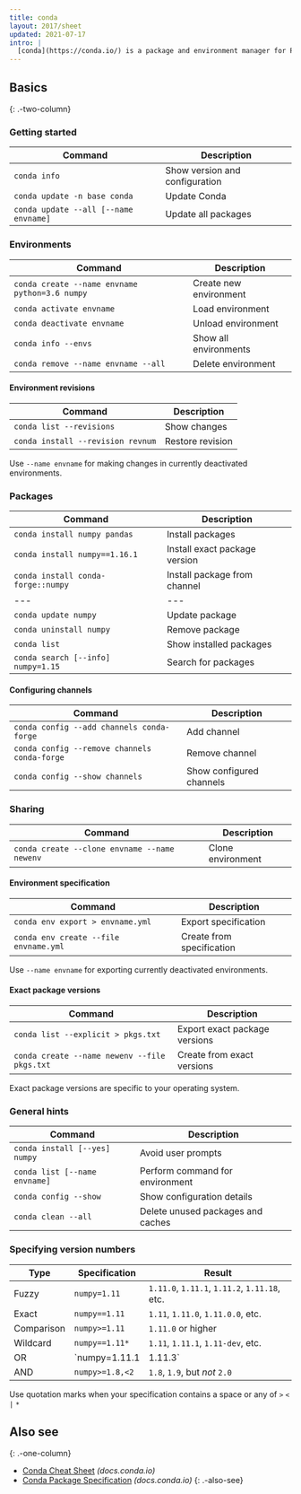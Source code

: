 ```yaml
---
title: conda
layout: 2017/sheet
updated: 2021-07-17
intro: |
  [conda](https://conda.io/) is a package and environment manager for Python, R, Ruby, Lua, Scala, Java, JavaScript, C/C++, FORTRAN, and more.
---
```


## Basics
{: .-two-column}

### Getting started

| Command                               | Description                    |
| ------------------------------------- | ------------------------------ |
| `conda info`                          | Show version and configuration |
| `conda update -n base conda`          | Update Conda                   |
| `conda update --all [--name envname]` | Update all packages            |

### Environments

| Command                                        | Description            |
| ---------------------------------------------- | ---------------------- |
| `conda create --name envname python=3.6 numpy` | Create new environment |
| `conda activate envname`                       | Load environment       |
| `conda deactivate envname`                     | Unload environment     |
| `conda info --envs`                            | Show all environments  |
| `conda remove --name envname --all`            | Delete environment     |

#### Environment revisions

| Command                           | Description      |
| --------------------------------- | ---------------- |
| `conda list --revisions`          | Show changes     |
| `conda install --revision revnum` | Restore revision |

Use `--name envname` for making changes in currently deactivated environments.

### Packages

| Command                            | Description                   |
| ---------------------------------- | ----------------------------- |
| `conda install numpy pandas`       | Install packages              |
| `conda install numpy==1.16.1`      | Install exact package version |
| `conda install conda-forge::numpy` | Install package from channel  |
| ---                                | ---                           |
| `conda update numpy`               | Update package                |
| `conda uninstall numpy`            | Remove package                |
| `conda list`                       | Show installed packages       |
| `conda search [--info] numpy=1.15` | Search for packages           |

#### Configuring channels

| Command                                      | Description              |
| -------------------------------------------- | ------------------------ |
| `conda config --add channels conda-forge`    | Add channel              |
| `conda config --remove channels conda-forge` | Remove channel           |
| `conda config --show channels`               | Show configured channels |

### Sharing

| Command                                      | Description       |
| -------------------------------------------- | ----------------- |
| `conda create --clone envname --name newenv` | Clone environment |

#### Environment specification

| Command                               | Description               |
| ------------------------------------- | ------------------------- |
| `conda env export > envname.yml`      | Export specification      |
| `conda env create --file envname.yml` | Create from specification |

Use `--name envname` for exporting currently deactivated environments.

#### Exact package versions

| Command                                      | Description                   |
| -------------------------------------------- | ----------------------------- |
| `conda list --explicit > pkgs.txt`           | Export exact package versions |
| `conda create --name newenv --file pkgs.txt` | Create from exact versions    |

Exact package versions are specific to your operating system.

### General hints

| Command                       | Description                       |
| ----------------------------- | --------------------------------- |
| `conda install [--yes] numpy` | Avoid user prompts                |
| `conda list [--name envname]` | Perform command for environment   |
| `conda config --show`         | Show configuration details        |
| `conda clean --all`           | Delete unused packages and caches |

### Specifying version numbers

| Type       | Specification         | Result                                        |
| ---------- | --------------------- | --------------------------------------------- |
| Fuzzy      | `numpy=1.11`          | `1.11.0`, `1.11.1`, `1.11.2`, `1.11.18`, etc. |
| Exact      | `numpy==1.11`         | `1.11`, `1.11.0`, `1.11.0.0`, etc.            |
| Comparison | `numpy>=1.11`         | `1.11.0` or higher                            |
| Wildcard   | `numpy==1.11*`        | `1.11`, `1.11.1`, `1.11-dev`, etc.            |
| OR         | `numpy=1.11.1|1.11.3` | `1.11.1`, `1.11.3`                            |
| AND        | `numpy>=1.8,<2`       | `1.8`, `1.9`, but _not_ `2.0`                 |

Use quotation marks when your specification contains a space or any of `>` `<` `|` `*`

## Also see
{: .-one-column}

- [Conda Cheat Sheet](https://docs.conda.io/projects/conda/en/latest/user-guide/cheatsheet.html) _(docs.conda.io)_
- [Conda Package Specification](https://docs.conda.io/projects/conda-build/en/latest/resources/package-spec.html) _(docs.conda.io)_
{: .-also-see}
